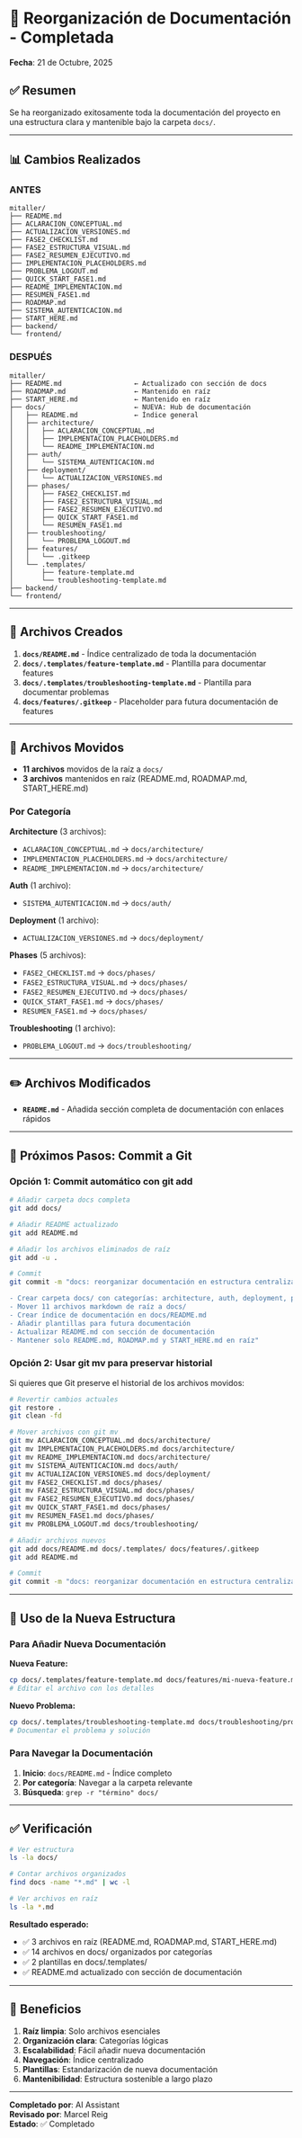 # 📁 Reorganización de Documentación - Completada

**Fecha**: 21 de Octubre, 2025

## ✅ Resumen

Se ha reorganizado exitosamente toda la documentación del proyecto en una estructura clara y mantenible bajo la carpeta `docs/`.

---

## 📊 Cambios Realizados

### ANTES
```
mitaller/
├── README.md
├── ACLARACION_CONCEPTUAL.md
├── ACTUALIZACION_VERSIONES.md
├── FASE2_CHECKLIST.md
├── FASE2_ESTRUCTURA_VISUAL.md
├── FASE2_RESUMEN_EJECUTIVO.md
├── IMPLEMENTACION_PLACEHOLDERS.md
├── PROBLEMA_LOGOUT.md
├── QUICK_START_FASE1.md
├── README_IMPLEMENTACION.md
├── RESUMEN_FASE1.md
├── ROADMAP.md
├── SISTEMA_AUTENTICACION.md
├── START_HERE.md
├── backend/
└── frontend/
```

### DESPUÉS
```
mitaller/
├── README.md                  ← Actualizado con sección de docs
├── ROADMAP.md                 ← Mantenido en raíz
├── START_HERE.md              ← Mantenido en raíz
├── docs/                      ← NUEVA: Hub de documentación
│   ├── README.md              ← Índice general
│   ├── architecture/
│   │   ├── ACLARACION_CONCEPTUAL.md
│   │   ├── IMPLEMENTACION_PLACEHOLDERS.md
│   │   └── README_IMPLEMENTACION.md
│   ├── auth/
│   │   └── SISTEMA_AUTENTICACION.md
│   ├── deployment/
│   │   └── ACTUALIZACION_VERSIONES.md
│   ├── phases/
│   │   ├── FASE2_CHECKLIST.md
│   │   ├── FASE2_ESTRUCTURA_VISUAL.md
│   │   ├── FASE2_RESUMEN_EJECUTIVO.md
│   │   ├── QUICK_START_FASE1.md
│   │   └── RESUMEN_FASE1.md
│   ├── troubleshooting/
│   │   └── PROBLEMA_LOGOUT.md
│   ├── features/
│   │   └── .gitkeep
│   └── .templates/
│       ├── feature-template.md
│       └── troubleshooting-template.md
├── backend/
└── frontend/
```

---

## 📝 Archivos Creados

1. **`docs/README.md`** - Índice centralizado de toda la documentación
2. **`docs/.templates/feature-template.md`** - Plantilla para documentar features
3. **`docs/.templates/troubleshooting-template.md`** - Plantilla para documentar problemas
4. **`docs/features/.gitkeep`** - Placeholder para futura documentación de features

---

## 🔄 Archivos Movidos

- **11 archivos** movidos de la raíz a `docs/`
- **3 archivos** mantenidos en raíz (README.md, ROADMAP.md, START_HERE.md)

### Por Categoría

**Architecture** (3 archivos):
- `ACLARACION_CONCEPTUAL.md` → `docs/architecture/`
- `IMPLEMENTACION_PLACEHOLDERS.md` → `docs/architecture/`
- `README_IMPLEMENTACION.md` → `docs/architecture/`

**Auth** (1 archivo):
- `SISTEMA_AUTENTICACION.md` → `docs/auth/`

**Deployment** (1 archivo):
- `ACTUALIZACION_VERSIONES.md` → `docs/deployment/`

**Phases** (5 archivos):
- `FASE2_CHECKLIST.md` → `docs/phases/`
- `FASE2_ESTRUCTURA_VISUAL.md` → `docs/phases/`
- `FASE2_RESUMEN_EJECUTIVO.md` → `docs/phases/`
- `QUICK_START_FASE1.md` → `docs/phases/`
- `RESUMEN_FASE1.md` → `docs/phases/`

**Troubleshooting** (1 archivo):
- `PROBLEMA_LOGOUT.md` → `docs/troubleshooting/`

---

## ✏️ Archivos Modificados

- **`README.md`** - Añadida sección completa de documentación con enlaces rápidos

---

## 🚀 Próximos Pasos: Commit a Git

### Opción 1: Commit automático con git add

```bash
# Añadir carpeta docs completa
git add docs/

# Añadir README actualizado
git add README.md

# Añadir los archivos eliminados de raíz
git add -u .

# Commit
git commit -m "docs: reorganizar documentación en estructura centralizada

- Crear carpeta docs/ con categorías: architecture, auth, deployment, phases, troubleshooting
- Mover 11 archivos markdown de raíz a docs/
- Crear índice de documentación en docs/README.md
- Añadir plantillas para futura documentación
- Actualizar README.md con sección de documentación
- Mantener solo README.md, ROADMAP.md y START_HERE.md en raíz"
```

### Opción 2: Usar git mv para preservar historial

Si quieres que Git preserve el historial de los archivos movidos:

```bash
# Revertir cambios actuales
git restore .
git clean -fd

# Mover archivos con git mv
git mv ACLARACION_CONCEPTUAL.md docs/architecture/
git mv IMPLEMENTACION_PLACEHOLDERS.md docs/architecture/
git mv README_IMPLEMENTACION.md docs/architecture/
git mv SISTEMA_AUTENTICACION.md docs/auth/
git mv ACTUALIZACION_VERSIONES.md docs/deployment/
git mv FASE2_CHECKLIST.md docs/phases/
git mv FASE2_ESTRUCTURA_VISUAL.md docs/phases/
git mv FASE2_RESUMEN_EJECUTIVO.md docs/phases/
git mv QUICK_START_FASE1.md docs/phases/
git mv RESUMEN_FASE1.md docs/phases/
git mv PROBLEMA_LOGOUT.md docs/troubleshooting/

# Añadir archivos nuevos
git add docs/README.md docs/.templates/ docs/features/.gitkeep
git add README.md

# Commit
git commit -m "docs: reorganizar documentación en estructura centralizada"
```

---

## 📖 Uso de la Nueva Estructura

### Para Añadir Nueva Documentación

**Nueva Feature:**
```bash
cp docs/.templates/feature-template.md docs/features/mi-nueva-feature.md
# Editar el archivo con los detalles
```

**Nuevo Problema:**
```bash
cp docs/.templates/troubleshooting-template.md docs/troubleshooting/problema-xyz.md
# Documentar el problema y solución
```

### Para Navegar la Documentación

1. **Inicio**: `docs/README.md` - Índice completo
2. **Por categoría**: Navegar a la carpeta relevante
3. **Búsqueda**: `grep -r "término" docs/`

---

## ✅ Verificación

```bash
# Ver estructura
ls -la docs/

# Contar archivos organizados
find docs -name "*.md" | wc -l

# Ver archivos en raíz
ls -la *.md
```

**Resultado esperado:**
- ✅ 3 archivos en raíz (README.md, ROADMAP.md, START_HERE.md)
- ✅ 14 archivos en docs/ organizados por categorías
- ✅ 2 plantillas en docs/.templates/
- ✅ README.md actualizado con sección de documentación

---

## 🎯 Beneficios

1. **Raíz limpia**: Solo archivos esenciales
2. **Organización clara**: Categorías lógicas
3. **Escalabilidad**: Fácil añadir nueva documentación
4. **Navegación**: Índice centralizado
5. **Plantillas**: Estandarización de nueva documentación
6. **Mantenibilidad**: Estructura sostenible a largo plazo

---

**Completado por**: AI Assistant  
**Revisado por**: Marcel Reig  
**Estado**: ✅ Completado


